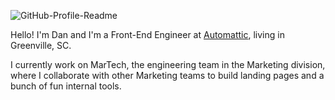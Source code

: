 ![GitHub-Profile-Readme](https://user-images.githubusercontent.com/481776/89246742-cf413c80-d5d9-11ea-8da9-75ae1b3a9a5b.jpg)

Hello! I'm Dan and I'm a Front-End Engineer at [Automattic](https://automattic/com), living in Greenville, SC.

I currently work on MarTech, the engineering team in the Marketing division, where I collaborate with other Marketing teams to build landing pages and a bunch of fun internal tools.
